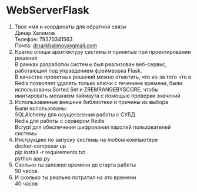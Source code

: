 # WebServerFlask<br/>
1. Твое имя и координаты для обратной связи<br/>
Динар Халимов<br/>
Телефон: 79370341563<br/>
Почта: dinarkhalimov@gmail.com<br/>
2. Кратко опиши архитектуру системы и принятые при проектировании
решения<br/>
В рамках разработки системы был реализован веб-сервис, работающий под управдением фреймворка Flask.<br/>
В качестве проектных решений можно отметить, что из-за того что в Redis позволяет удалять только ключи с течениме времени, 
были использованы Sorted Set и ZREMRANGEBYSCORE, чтобы имитировать механизм таймаута с помощью проверки значений<br/>
3. Использованные внешние библиотеки и причины их выбора<br/>
Были использованы:<br/>
SQLAlchemy для осущесвления работы с СУБД<br/>
Redis для работы с сервером Redis<br/>
Bcrypt для обеспечения шифрования паролей пользователей системы<br/>
4. Инструкцию по запуску системы на любом компьютере<br/>
docker-composer up<br/>
pip install -r requirements.txt<br/>
python app.py<br/>
5. Сколько ты заложил времени до старта работы<br/>
50 часов<br/>
6. И сколько ты реально потратил на это времени<br/>
40 часов<br/>
